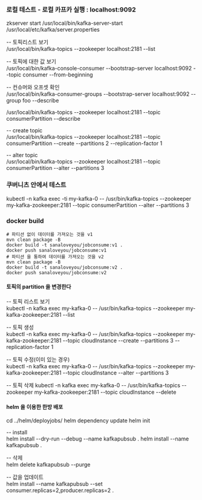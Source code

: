 ### 로컬 테스트 - 로컬 카프카 실행 : localhost:9092

zkserver start
/usr/local/bin/kafka-server-start /usr/local/etc/kafka/server.properties

-- 토픽리스트 보기  
/usr/local/bin/kafka-topics --zookeeper localhost:2181 --list

-- 토픽에 대한 값 보기  
/usr/local/bin/kafka-console-consumer --bootstrap-server localhost:9092 --topic consumer --from-beginning

-- 컨슈머와 오프셋 확인  
/usr/local/bin/kafka-consumer-groups --bootstrap-server localhost:9092 --group foo --describe


/usr/local/bin/kafka-topics --zookeeper localhost:2181 --topic consumerPartition --describe

-- create topic  
/usr/local/bin/kafka-topics --zookeeper localhost:2181 --topic consumerPartition --create --partitions 2 --replication-factor 1


-- alter topic  
/usr/local/bin/kafka-topics --zookeeper localhost:2181 --topic consumerPartition --alter --partitions 3 


### 쿠버니츠 안에서 테스트
kubectl -n kafka exec -ti my-kafka-0 -- /usr/bin/kafka-topics --zookeeper my-kafka-zookeeper:2181 --topic consumerPartition --alter --partitions 3

### docker build
```
# 파티션 없이 데이터를 가져오는 것을 v1
mvn clean package -B
docker build -t sanaloveyou/jobconsume:v1 .
docker push sanaloveyou/jobconsume:v1
# 파티션 을 통하여 데이터를 가져오는 것을 v2
mvn clean package -B
docker build -t sanaloveyou/jobconsume:v2 .
docker push sanaloveyou/jobconsume:v2
```

#### 토픽의 partition 을 변경한다  
-- 토픽 리스트 보기  
kubectl -n kafka exec my-kafka-0 --	/usr/bin/kafka-topics --zookeeper my-kafka-zookeeper:2181 --list

-- 토픽 생성  
kubectl -n kafka exec my-kafka-0 -- /usr/bin/kafka-topics --zookeeper my-kafka-zookeeper:2181 --topic cloudInstance --create --partitions 3 --replication-factor 1

-- 토픽 수정(이미 있는 경우)  
kubectl -n kafka exec my-kafka-0 -- /usr/bin/kafka-topics --zookeeper my-kafka-zookeeper:2181 --topic cloudInstance --alter --partitions 3

-- 토픽 삭제
kubectl -n kafka exec my-kafka-0 -- /usr/bin/kafka-topics --zookeeper my-kafka-zookeeper:2181 --topic cloudInstance --delete

#### helm 을 이용한 한방 배포
cd ../helm/deployjobs/
helm dependency update
helm init

-- install  
helm install --dry-run --debug --name kafkapubsub .
helm install --name kafkapubsub .

-- 삭제  
helm delete kafkapubsub --purge

-- 값을 업데이트  
helm install --name kafkapubsub --set consumer.replicas=2,producer.replicas=2 .
